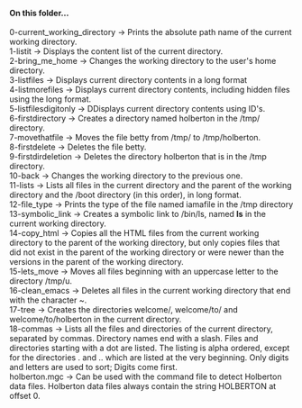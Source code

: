 **On this folder...**\
\
0-current_working_directory -> Prints the absolute path name of the current working directory.\
1-listit -> Displays the content list of the current directory.\
2-bring_me_home -> Changes the working directory to the user's home directory.\
3-listfiles -> Displays current directory contents in a long format\
4-listmorefiles -> Displays current directory contents, including hidden files using the long format.\
5-listfilesdigitonly -> DDisplays current directory contents using ID's.\
6-firstdirectory -> Creates a directory named holberton in the /tmp/ directory.\
7-movethatfile -> Moves the file betty from /tmp/ to /tmp/holberton.\
8-firstdelete -> Deletes the file betty.\
9-firstdirdeletion -> Deletes the directory holberton that is in the /tmp directory.\
10-back -> Changes the working directory to the previous one.\
11-lists -> Lists all files in the current directory and the parent of the working directory and the /boot directory (in this order), in long format.\
12-file_type -> Prints the type of the file named iamafile in the /tmp directory\
13-symbolic_link -> Creates a symbolic link to /bin/ls, named __ls__ in the current working directory. \
14-copy_html -> Copies all the HTML files from the current working directory to the parent of the working directory, but only copies files that did not exist in the parent of the working directory or were newer than the versions in the parent of the working directory.\
15-lets_move -> Moves all files beginning with an uppercase letter to the directory /tmp/u.\
16-clean_emacs -> Deletes all files in the current working directory that end with the character ~.\
17-tree -> Creates the directories welcome/, welcome/to/ and welcome/to/holberton in the current directory.\
18-commas -> Lists all the files and directories of the current directory, separated by commas. Directory names end with a slash. Files and directories starting with a dot are listed. The listing is alpha ordered, except for the directories . and .. which are listed at the very beginning. Only digits and letters are used to sort; Digits come first.\
holberton.mgc -> Can be used with the command file to detect Holberton data files. Holberton data files always contain the string HOLBERTON at offset 0.
